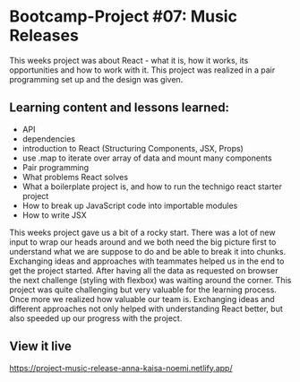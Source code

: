 # Bootcamp-Project #07: Music Releases
This weeks project was about React - what it is, how it works, its opportunities and how to work with it. This project was realized in a pair programming set up and the design was given.  

## Learning content and lessons learned: 
- API
- dependencies
- introduction to React (Structuring Components, JSX, Props)
- use .map to iterate over array of data and mount many components
- Pair programming
- What problems React solves
- What a boilerplate project is, and how to run the technigo react starter project
- How to break up JavaScript code into importable modules
- How to write JSX

This weeks project gave us a bit of a rocky start. There was a lot of new input to wrap our heads around and we both need the big picture first to understand what we are suppose to do and be able to break it into chunks. Exchanging ideas and approaches with teammates helped us in the end to get the project started. After having all the data as requested on browser the next challenge (styling with flexbox) was waiting around the corner. This project was quite challenging but very valuable for the learning process. Once more we realized how valuable our team is. Exchanging ideas and different approaches not only helped with understanding React better, but also speeded up our progress with the project. 

## View it live
https://project-music-release-anna-kaisa-noemi.netlify.app/
